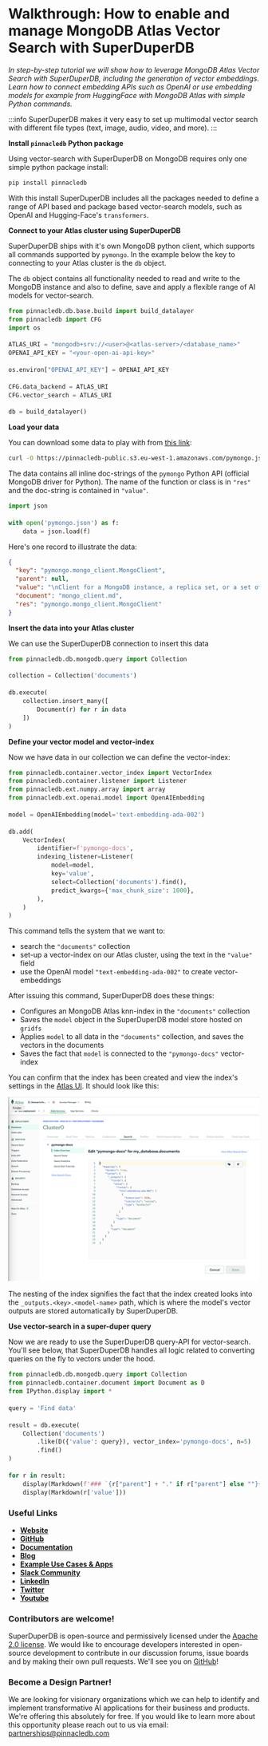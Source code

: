 # Walkthrough: How to enable and manage MongoDB Atlas Vector Search with SuperDuperDB

*In step-by-step tutorial we will show how to leverage MongoDB Atlas Vector Search
with SuperDuperDB, including the generation of vector embeddings. Learn how to connect embedding APIs such as OpenAI or use embedding models for example from HuggingFace with MongoDB Atlas with simple Python commands.*

:::info
SuperDuperDB makes it very easy to set up multimodal vector search with different file types (text, image, audio, video, and more). 
:::



**Install `pinnacledb` Python package**

Using vector-search with SuperDuperDB on MongoDB requires only one simple python package install:

<!--truncate-->

```bash
pip install pinnacledb
```

With this install SuperDuperDB includes all the packages needed to define a range of API based and package based 
vector-search models, such as OpenAI and Hugging-Face's `transformers`.

**Connect to your Atlas cluster using SuperDuperDB**

SuperDuperDB ships with it's own MongoDB python client, which supports
all commands supported by `pymongo`. In the example below 
the key to connecting to your Atlas cluster is the `db` object.

The `db` object contains all functionality needed to read and write to 
the MongoDB instance and also to define, save and apply a flexible range 
of AI models for vector-search.

```python
from pinnacledb.db.base.build import build_datalayer
from pinnacledb import CFG
import os

ATLAS_URI = "mongodb+srv://<user>@<atlas-server>/<database_name>"
OPENAI_API_KEY = "<your-open-ai-api-key>"

os.environ["OPENAI_API_KEY"] = OPENAI_API_KEY

CFG.data_backend = ATLAS_URI
CFG.vector_search = ATLAS_URI

db = build_datalayer()
```

**Load your data**

You can download some data to play with from [this link](https://pinnacledb-public.s3.eu-west-1.amazonaws.com/pymongo.json):

```bash
curl -O https://pinnacledb-public.s3.eu-west-1.amazonaws.com/pymongo.json
```

The data contains all inline doc-strings of the `pymongo` Python API (official
MongoDB driver for Python). The name of the function or class is in `"res"` and
the doc-string is contained in `"value"`.

```python
import json

with open('pymongo.json') as f:
    data = json.load(f)
```

Here's one record to illustrate the data:

```json
{
  "key": "pymongo.mongo_client.MongoClient",
  "parent": null,
  "value": "\nClient for a MongoDB instance, a replica set, or a set of mongoses.\n\n",
  "document": "mongo_client.md",
  "res": "pymongo.mongo_client.MongoClient"
}
```

**Insert the data into your Atlas cluster**

We can use the SuperDuperDB connection to insert this data

```python
from pinnacledb.db.mongodb.query import Collection

collection = Collection('documents')

db.execute(
    collection.insert_many([
        Document(r) for r in data
    ])
)
```

**Define your vector model and vector-index**

Now we have data in our collection we can define the vector-index:

```python
from pinnacledb.container.vector_index import VectorIndex
from pinnacledb.container.listener import Listener
from pinnacledb.ext.numpy.array import array
from pinnacledb.ext.openai.model import OpenAIEmbedding

model = OpenAIEmbedding(model='text-embedding-ada-002')

db.add(
    VectorIndex(
        identifier=f'pymongo-docs',
        indexing_listener=Listener(
            model=model,
            key='value',
            select=Collection('documents').find(),
            predict_kwargs={'max_chunk_size': 1000},
        ),
    )
)
```

This command tells the system that we want to:

- search the `"documents"` collection
- set-up a vector-index on our Atlas cluster, using the text in the `"value"` field
- use the OpenAI model `"text-embedding-ada-002"` to create vector-embeddings

After issuing this command, SuperDuperDB does these things:

- Configures an MongoDB Atlas knn-index in the `"documents"` collection
- Saves the `model` object in the SuperDuperDB model store hosted on `gridfs`
- Applies `model` to all data in the `"documents"` collection, and saves the vectors in the documents
- Saves the fact that `model` is connected to the `"pymongo-docs"` vector-index

You can confirm that the index has been created and view the index's settings 
in the [Atlas UI](https://cloud.mongodb.com/). It should look like this:

![](atlas_screen.png)

The nesting of the index signifies the fact that the index created looks 
into the `_outputs.<key>.<model-name>` path, which is where the model's vector outputs are stored
automatically by SuperDuperDB.

**Use vector-search in a super-duper query**

Now we are ready to use the SuperDuperDB query-API for vector-search.
You'll see below, that SuperDuperDB handles all logic related to 
converting queries on the fly to vectors under the hood.

```python
from pinnacledb.db.mongodb.query import Collection
from pinnacledb.container.document import Document as D
from IPython.display import *

query = 'Find data'

result = db.execute(
    Collection('documents')
        .like(D({'value': query}), vector_index='pymongo-docs', n=5)
        .find()
)

for r in result:
    display(Markdown(f'### `{r["parent"] + "." if r["parent"] else ""}{r["res"]}`'))
    display(Markdown(r['value']))
```

### Useful Links

- **[Website](https://pinnacledb.com/)**
- **[GitHub](https://github.com/SuperDuperDB/pinnacledb)**
- **[Documentation](https://docs.pinnacledb.com/docs/category/get-started)**
- **[Blog](https://docs.pinnacledb.com/blog)**
- **[Example Use Cases & Apps](https://docs.pinnacledb.com/docs/category/use-cases)**
- **[Slack Community](https://join.slack.com/t/pinnacledb/shared_invite/zt-1zuojj0k0-RjAYBs1TDsvEa7yaFGa6QA)**
- **[LinkedIn](https://www.linkedin.com/company/pinnacledb/)**
- **[Twitter](https://twitter.com/pinnacledb)**
- **[Youtube](https://www.youtube.com/@pinnacledb)**

### Contributors are welcome!

SuperDuperDB is open-source and permissively licensed under the [Apache 2.0 license](https://github.com/SuperDuperDB/pinnacledb/blob/main/LICENSE). We would like to encourage developers interested in open-source development to contribute in our discussion forums, issue boards and by making their own pull requests. We'll see you on [GitHub](https://github.com/SuperDuperDB/pinnacledb)!

### Become a Design Partner!

We are looking for visionary organizations which we can help to identify and implement transformative AI applications for their business and products. We're offering this absolutely for free. If you would like to learn more about this opportunity please reach out to us via email: partnerships@pinnacledb.com

